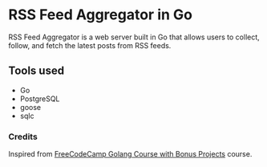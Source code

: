# RSS Feed Aggregator in Go
RSS Feed Aggregator is a web server built in Go that allows users to collect, follow, and fetch the latest posts from RSS feeds.

## Tools used
* Go
* PostgreSQL
* goose
* sqlc

### Credits
Inspired from [FreeCodeCamp Golang Course with Bonus Projects](https://www.youtube.com/watch?v=un6ZyFkqFKo) course.
